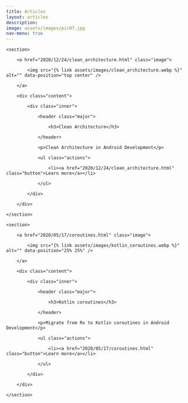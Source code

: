 ```yaml
---
title: Articles
layout: articles
description: 
image: assets/images/pic07.jpg
nav-menu: true
---
```


<!-- Main -->
<div id="main">

<!-- Two -->
<section id="two" class="spotlights">

	<section>

		<a href="2020/12/24/clean_architecture.html" class="image">

			<img src="{% link assets/images/clean_architecture.webp %}" alt="" data-position="top center" />

		</a>

		<div class="content">

			<div class="inner">

				<header class="major">

					<h3>Clean Architecture</h3>

				</header>

				<p>Clean Architecture in Android Development</p>

				<ul class="actions">

					<li><a href="2020/12/24/clean_architecture.html" class="button">Learn more</a></li>

				</ul>

			</div>

		</div>

	</section>

	<section>

		<a href="2020/05/17/coroutines.html" class="image">

			<img src="{% link assets/images/kotlin_coroutines.webp %}" alt="" data-position="25% 25%" />

		</a>

		<div class="content">

			<div class="inner">

				<header class="major">

					<h3>Kotlin coroutines</h3>

				</header>

				<p>Migrate from Rx to Kotlin coroutines in Android Development</p>

				<ul class="actions">

					<li><a href="2020/05/17/coroutines.html" class="button">Learn more</a></li>

				</ul>

			</div>

		</div>

	</section>
</section>

</div>
